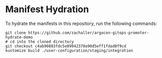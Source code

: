 # Manifest Hydration

To hydrate the manifests in this repository, run the following commands:

```shell
git clone https://github.com/zachaller/argocon-gitops-promoter-hydrate-demo
# cd into the cloned directory
git checkout c4ab90883fdc5e89942370a90d5eff1fdad0f9cd
kustomize build ./user-configuration/staging/integration
```
